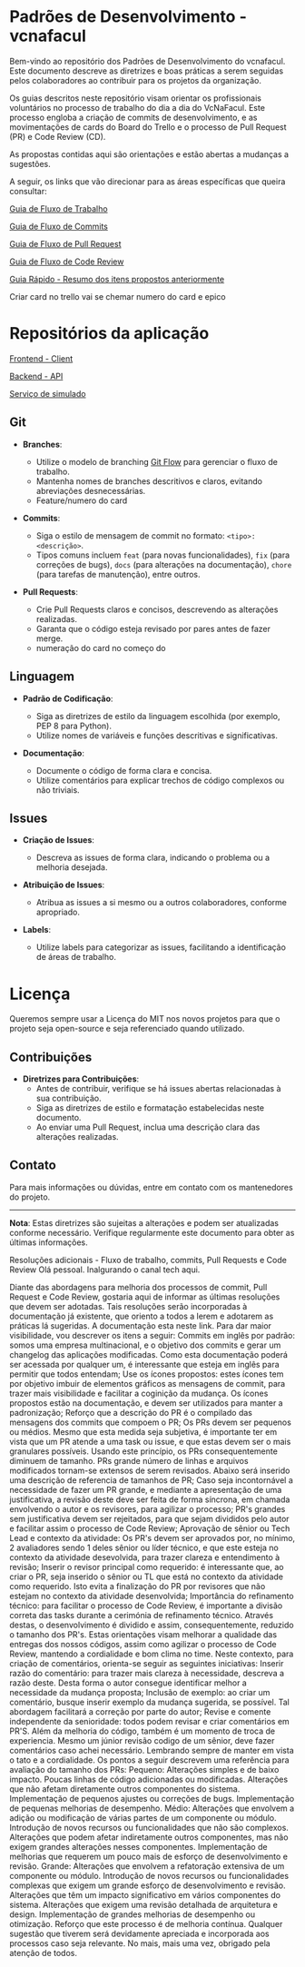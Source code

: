 # Padrões de Desenvolvimento - vcnafacul

Bem-vindo ao repositório dos Padrões de Desenvolvimento do vcnafacul. Este documento descreve as diretrizes e boas práticas a serem seguidas pelos colaboradores ao contribuir para os projetos da organização.

Os guias descritos neste repositório visam orientar os profissionais voluntários no processo de trabalho do dia a dia do VcNaFacul. Este processo engloba a criação de commits de desenvolvimento, e as movimentações de cards do Board do Trello e o processo de Pull Request (PR) e Code Review (CD).

As propostas contidas aqui são orientações e estão abertas a mudanças a sugestões.

A seguir, os links que vão direcionar para as áreas específicas que queira consultar:

[Guia de Fluxo de Trabalho](https://vcnafacul.github.io/vcnafacul-patterns/WorkflowGuide/)

[Guia de Fluxo de Commits](https://vcnafacul.github.io/vcnafacul-patterns/CodeReviewGuide/)

[Guia de Fluxo de Pull Request]()

[Guia de Fluxo de Code Review](https://vcnafacul.github.io/vcnafacul-patterns/CodeReviewGuide/)

[Guia Rápido - Resumo dos itens propostos anteriormente]()

Criar card no trello vai se chemar numero do card e epico

# Repositórios da aplicação

[Frontend - Client]()

[Backend - API]()

[Serviço de simulado]()


## Git

- **Branches**:
  - Utilize o modelo de branching [Git Flow](https://nvie.com/posts/a-successful-git-branching-model/) para gerenciar o fluxo de trabalho.
  - Mantenha nomes de branches descritivos e claros, evitando abreviações desnecessárias.
  - Feature/numero do card
  
- **Commits**:
  - Siga o estilo de mensagem de commit no formato: `<tipo>: <descrição>`.
  - Tipos comuns incluem `feat` (para novas funcionalidades), `fix` (para correções de bugs), `docs` (para alterações na documentação), `chore` (para tarefas de manutenção), entre outros.
  
- **Pull Requests**:
  - Crie Pull Requests claros e concisos, descrevendo as alterações realizadas.
  - Garanta que o código esteja revisado por pares antes de fazer merge.
  - numeração do card no começo do 

## Linguagem

- **Padrão de Codificação**:
  - Siga as diretrizes de estilo da linguagem escolhida (por exemplo, PEP 8 para Python).
  - Utilize nomes de variáveis e funções descritivas e significativas.

- **Documentação**:
  - Documente o código de forma clara e concisa.
  - Utilize comentários para explicar trechos de código complexos ou não triviais.

## Issues

- **Criação de Issues**:
  - Descreva as issues de forma clara, indicando o problema ou a melhoria desejada.

- **Atribuição de Issues**:
  - Atribua as issues a si mesmo ou a outros colaboradores, conforme apropriado.
  
- **Labels**:
  - Utilize labels para categorizar as issues, facilitando a identificação de áreas de trabalho.
 
# Licença

Queremos sempre usar a Licença do MIT nos novos projetos para que o projeto seja open-source e seja referenciado quando utilizado.

## Contribuições

- **Diretrizes para Contribuições**:
  - Antes de contribuir, verifique se há issues abertas relacionadas à sua contribuição.
  - Siga as diretrizes de estilo e formatação estabelecidas neste documento.
  - Ao enviar uma Pull Request, inclua uma descrição clara das alterações realizadas.

## Contato

Para mais informações ou dúvidas, entre em contato com os mantenedores do projeto.

---

**Nota**: Estas diretrizes são sujeitas a alterações e podem ser atualizadas conforme necessário. Verifique regularmente este documento para obter as últimas informações.

Resoluções adicionais - Fluxo de trabalho, commits, Pull Requests e Code Review
Olá pessoal. Inalgurando o canal tech aqui.
 
Diante das abordagens para melhoria dos processos de commit, Pull Request e Code Review, gostaria aqui de informar as últimas resoluções que devem ser adotadas. Tais resoluções serão incorporadas à documentação já existente, que oriento a todos a lerem e adotarem as práticas lá sugeridas. A documentação esta neste link.
Para dar maior visibilidade, vou descrever os itens a seguir:
Commits em inglês por padrão: somos uma empresa multinacional, e o objetivo dos commits e gerar um changelog das aplicações modificadas. Como esta documentação poderá ser acessada por qualquer um, é interessante que esteja em inglês para permitir que todos entendam;
Use os ícones propostos: estes ícones tem por objetivo imbuir de elementos gráficos as mensagens de commit, para trazer mais visibilidade e facilitar a coginição da mudança. Os ícones propostos estão na documentação, e devem ser utilizados para manter a padronização;
Reforço que a descrição do PR é o compilado das mensagens dos commits que compoem o PR;
Os PRs devem ser pequenos ou médios. Mesmo que esta medida seja subjetiva, é importante ter em vista que um PR atende a uma task ou issue, e que estas devem ser o mais granulares possíveis. Usando este princípio, os PRs consequentemente diminuem de tamanho. PRs grande número de linhas e arquivos modificados tornam-se extensos de serem revisados. Abaixo será inserido uma descrição de referencia de tamanhos de PR;
Caso seja incontornável a necessidade de fazer um PR grande, e mediante a apresentação de uma justificativa, a revisão deste deve ser feita de forma síncrona, em chamada envolvendo o autor e os revisores, para agilizar o processo;
PR's grandes sem justificativa devem ser rejeitados, para que sejam divididos pelo autor e facilitar assim o processo de Code Review;
Aprovação de sênior ou Tech Lead e contexto da atividade: Os PR's devem ser aprovados por, no mínimo, 2 avaliadores sendo 1 deles sênior ou líder técnico, e que este esteja no contexto da atividade desevolvida, para trazer clareza e entendimento à revisão;
Inserir o revisor principal como requerido: é interessante que, ao criar o PR, seja inserido o sênior ou TL que está no contexto da atividade como requerido. Isto evita a finalização do PR por revisores que não estejam no contexto da atividade desenvolvida;
Importância do refinamento técnico: para facilitar o processo de Code Review, é importante a divisão correta das tasks durante a cerimónia de refinamento técnico. Através destas, o desenvolvimento é dividido e assim, consequentemente, reduzido o tamanho dos PR's.
Estas orientações visam melhorar a qualidade das entregas dos nossos códigos, assim como agilizar o processo de Code Review, mantendo a cordialidade e bom clima no time. Neste contexto, para criação de comentários, orienta-se seguir as seguintes iniciativas:
Inserir razão do comentário: para trazer mais clareza à necessidade, descreva a razão deste. Desta forma o autor consegue identificar melhor a necessidade da mudança proposta;
Inclusão de exemplo: ao criar um comentário, busque inserir exemplo da mudança sugerida, se possível. Tal abordagem facilitará a correção por parte do autor;
Revise e comente independente da senioridade: todos podem revisar e criar comentários em PR'S. Além da melhoria do código, também é um momento de troca de experiencia. Mesmo um júnior revisão codigo de um sênior, deve fazer comentários caso achei necessário. Lembrando sempre de manter em vista o tato e a cordialidade.
Os pontos a seguir descrevem uma referência para avaliação do tamanho dos PRs:
Pequeno:
Alterações simples e de baixo impacto.
Poucas linhas de código adicionadas ou modificadas.
Alterações que não afetam diretamente outros componentes do sistema.
Implementação de pequenos ajustes ou correções de bugs.
Implementação de pequenas melhorias de desempenho.
Médio:
Alterações que envolvem a adição ou modificação de várias partes de um componente ou módulo.
Introdução de novos recursos ou funcionalidades que não são complexos.
Alterações que podem afetar indiretamente outros componentes, mas não exigem grandes alterações nesses componentes.
Implementação de melhorias que requerem um pouco mais de esforço de desenvolvimento e revisão.
Grande:
Alterações que envolvem a refatoração extensiva de um componente ou módulo.
Introdução de novos recursos ou funcionalidades complexas que exigem um grande esforço de desenvolvimento e revisão.
Alterações que têm um impacto significativo em vários componentes do sistema.
Alterações que exigem uma revisão detalhada de arquitetura e design.
Implementação de grandes melhorias de desempenho ou otimização.
Reforço que este processo é de melhoria contínua. Qualquer sugestão que tiverem será devidamente apreciada e incorporada aos processos caso seja relevante.
No mais, mais uma vez, obrigado pela atenção de todos.

